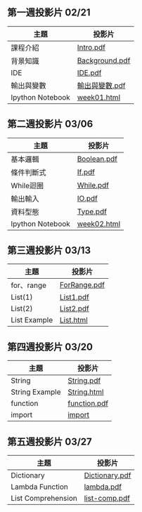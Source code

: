 ## 第一週投影片 02/21

| 主題 | 投影片 |
| ---- |  ----  |
| 課程介紹 | [Intro.pdf](https://drive.google.com/file/d/0B6wbwXKOYgvhR2pMZGdZcEI0cU0) |
| 背景知識 | [Background.pdf](https://drive.google.com/file/d/0B6wbwXKOYgvhbWVGRzJNNEhMWUk) |
| IDE | [IDE.pdf](https://drive.google.com/file/d/0B5P2VH3szaKEQmxhajFuMkhQZFk) |
| 輸出與變數 | [輸出與變數.pdf](https://drive.google.com/file/d/0B5P2VH3szaKEUUtnMV9ySUQ4NVU/view?usp=sharing) |
| Ipython Notebook | [week01.html](./slides/week01/Week1.html) |

## 第二週投影片 03/06

| 主題 | 投影片 |
| ---- |  ----  |
| 基本邏輯 | [Boolean.pdf](https://drive.google.com/file/d/0B2iNVzqlGaGIZlNkNUd2NFAwUGc/view?usp=sharing) |
| 條件判斷式 | [If.pdf](https://drive.google.com/open?id=0B2iNVzqlGaGISU5XR2hqaEpOQUU) |
| While迴圈 | [While.pdf](https://drive.google.com/open?id=0B2iNVzqlGaGIbEJiUnd6aFdWeUU) |
| 輸出輸入 | [IO.pdf](https://drive.google.com/open?id=0B11wpONoNJX2TXFzZTNVR2NweEk) |
| 資料型態 | [Type.pdf](https://drive.google.com/open?id=0B11wpONoNJX2b1JFc1hWZUhCa2s) |
| Ipython Notebook | [week02.html](./slides/week02/Week2.html) |


## 第三週投影片 03/13

| 主題 | 投影片 |
| ---- |  ----  |
| for、range | [ForRange.pdf](https://drive.google.com/open?id=0B2iNVzqlGaGIekNSeld0M1R3Y2c) |
| List(1) | [List1.pdf](https://drive.google.com/open?id=0B5P2VH3szaKEbTViMlBUOEt4ZHM) |
| List(2) | [List2.pdf](https://drive.google.com/open?id=0B5P2VH3szaKEbWpmRVFHVk90OVE) |
| List Example | [List.html](./slides/week03/List.html) |

## 第四週投影片 03/20

| 主題 | 投影片 |
| ---- | ------ |
| String | [String.pdf](https://drive.google.com/open?id=0B5P2VH3szaKESFBfOFJ3bVJ6UkE) |
| String Example | [String.html](./slides/week03/String.html) |
| function  | [function.pdf](./slides/week04/function.pdf) | 
| import    | [import](./slides/week04/import/) |

## 第五週投影片 03/27

| 主題 | 投影片 |
| ---- | ------ |
| Dictionary | [Dictionary.pdf](https://drive.google.com/open?id=0B6wbwXKOYgvhNVNhcm5tRk9xcTA) |
| Lambda Function  | [lambda.pdf](https://drive.google.com/open?id=0B6wbwXKOYgvhWmhRMmpaLTFfU0E) | 
| List Comprehension    | [list-comp.pdf](https://drive.google.com/open?id=0B11wpONoNJX2U01fck5oTWxndm8) |
